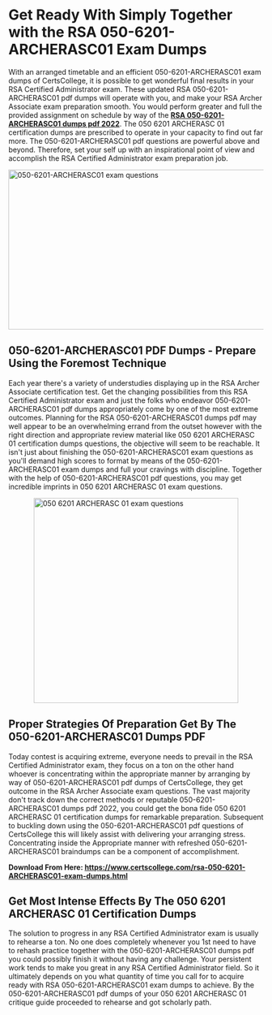 <h1><strong>Get Ready With Simply Together with the RSA 050-6201-ARCHERASC01 Exam Dumps&nbsp;</strong></h1>
<p><span style="font-weight: 400;">With an arranged timetable and an efficient  050-6201-ARCHERASC01 exam dumps of CertsCollege, it is possible to get wonderful final results in your RSA Certified Administrator exam. These updated RSA 050-6201-ARCHERASC01 pdf dumps will operate with you, and make your RSA Archer Associate exam preparation smooth. You would perform greater and full the provided assignment on schedule by way of the <strong><a href="https://www.certscollege.com/rsa-050-6201-ARCHERASC01-exam-dumps.html">RSA 050-6201-ARCHERASC01 dumps pdf 2022</a></strong>. The 050 6201 ARCHERASC 01 certification dumps are prescribed to operate in your capacity to find out far more. The  050-6201-ARCHERASC01 pdf questions are powerful above and beyond. Therefore, set your self up with an inspirational point of view and accomplish the RSA Certified Administrator exam preparation job.&nbsp;</span></p>
<p><span style="font-weight: 400;"><img style="display: block; margin-left: auto; margin-right: auto;" src="https://i.ibb.co/CPDK3ps/Yellow-and-Blue-Initiative-Blog-Banner.png" alt="050-6201-ARCHERASC01 exam questions" width="559" height="315" /></span></p>
<h2><strong>050-6201-ARCHERASC01 PDF Dumps - Prepare Using the Foremost Technique</strong></h2>
<p><span style="font-weight: 400;">Each year there's a variety of understudies displaying up in the RSA Archer Associate certification test. Get the changing possibilities from this RSA Certified Administrator exam and just the folks who endeavor 050-6201-ARCHERASC01 pdf dumps appropriately come by one of the most extreme outcomes. Planning for the RSA 050-6201-ARCHERASC01 dumps pdf may well appear to be an overwhelming errand from the outset however with the right direction and appropriate review material like 050 6201 ARCHERASC 01 certification dumps questions, the objective will seem to be reachable. It isn't just about finishing the 050-6201-ARCHERASC01 exam questions as you'll demand high scores to format by means of the 050-6201-ARCHERASC01 exam dumps and full your cravings with discipline. Together with the help of 050-6201-ARCHERASC01 pdf questions, you may get incredible imprints in 050 6201 ARCHERASC 01 exam questions.</span></p>
<p><span style="font-weight: 400;"><a href="https://tinyurl.com/y9f4g3uj"><img style="display: block; margin-left: auto; margin-right: auto;" src="https://i.ibb.co/9tMrhdY/Teacher-Appreciation-Invitation.png" alt="050 6201 ARCHERASC 01 exam questions " width="404" height="404" /></a></span></p>
<h2><strong>Proper Strategies Of Preparation Get By The 050-6201-ARCHERASC01 Dumps PDF</strong></h2>
<p><span style="font-weight: 400;">Today contest is acquiring extreme, everyone needs to prevail in the RSA Certified Administrator exam, they focus on a ton on the other hand whoever is concentrating within the appropriate manner by arranging by way of 050-6201-ARCHERASC01 pdf dumps of CertsCollege, they get outcome in the RSA Archer Associate exam questions. The vast majority don't track down the correct methods or reputable 050-6201-ARCHERASC01 dumps pdf 2022, you could get the bona fide 050 6201 ARCHERASC 01 certification dumps for remarkable preparation. Subsequent to buckling down using the  050-6201-ARCHERASC01 pdf questions of CertsCollege this will likely assist with delivering your arranging stress. Concentrating inside the Appropriate manner with refreshed 050-6201-ARCHERASC01 braindumps can be a component of accomplishment.</span></p>
<p><span style="font-weight: 400;"><strong>Download From Here: <a href="https://www.certscollege.com/rsa-050-6201-ARCHERASC01-exam-dumps.html">https://www.certscollege.com/rsa-050-6201-ARCHERASC01-exam-dumps.html</a></strong></span></p>
<h2><strong>Get Most Intense Effects By The 050 6201 ARCHERASC 01 Certification Dumps</strong></h2>
<p><span style="font-weight: 400;">The solution to progress in any RSA Certified Administrator exam is usually to rehearse a ton. No one does completely whenever you 1st need to have to rehash practice together with the 050-6201-ARCHERASC01 dumps pdf you could possibly finish it without having any challenge. Your persistent work tends to make you great in any RSA Certified Administrator field. So it ultimately depends on you what quantity of time you call for to acquire ready with RSA 050-6201-ARCHERASC01 exam dumps to achieve. By the 050-6201-ARCHERASC01 pdf dumps of your 050 6201 ARCHERASC 01 critique guide proceeded to rehearse and got scholarly path.</span></p>
